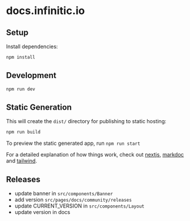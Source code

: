 # docs.infinitic.io

## Setup

Install dependencies:

```sh
npm install
```

## Development

```sh
npm run dev
```

## Static Generation

This will create the `dist/` directory for publishing to static hosting:

```sh
npm run build
```

To preview the static generated app, run `npm run start`

For a detailed explanation of how things work, check out [nextjs](https://nextjs.org/docs/getting-started), [markdoc](https://markdoc.dev/docs/getting-started) and [tailwind](https://tailwindcss.com/docs/installation).

## Releases

* update banner in `src/components/Banner`
* add version  `src/pages/docs/community/releases`
* update CURRENT_VERSION in `src/components/Layout`
* update version in docs